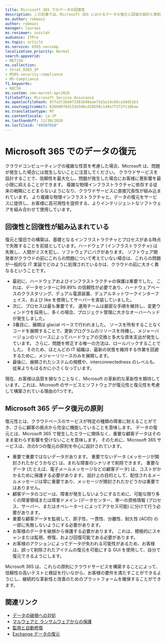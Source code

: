 ```yaml
---
title: Microsoft 365 でのデータの回復性
description: この記事では、Microsoft 365 におけるデータの復元と回復の設計と原則について説明します。
ms.author: robmazz
author: robmazz
manager: laurawi
ms.reviewer: sosstah
audience: ITPro
ms.topic: article
ms.service: O365-seccomp
localization_priority: Normal
search.appverid:
- MET150
ms.collection:
- Strat_O365_IP
- M365-security-compliance
- MS-Compliance
f1.keywords:
- NOCSH
ms.custom: seo-marvel-apr2020
titleSuffix: Microsoft Service Assurance
ms.openlocfilehash: 07fa3f2bd473383840aae75d1e14c66ca19d51b3
ms.sourcegitcommit: 626b0076d133e588cd28598c149a7f272fc18bae
ms.translationtype: MT
ms.contentlocale: ja-JP
ms.lasthandoff: 11/30/2020
ms.locfileid: "49507916"
---
```

# <a name="data-resiliency-in-microsoft-365"></a>Microsoft 365 でのデータの復元

クラウドコンピューティングの複雑な性質を考慮した場合、Microsoft は、問題が発生した場合には発生しないことに注意してください。 クラウドサービスを設計することで、信頼性を最大化し、問題が発生した場合にお客様に悪影響を最小限に抑えることができます。 複雑な物理インフラストラクチャに依存する従来の戦略にとどまらないようになり、クラウドサービスに直接冗長性が組み込まれています。 より複雑な物理インフラストラクチャと、データの復元をサービスに提供し、お客様に高可用性を提供する、よりインテリジェントなソフトウェアを組み合わせて使用しています。 

## <a name="resiliency-and-recoverability-are-built-in"></a>回復性と回復性が組み込まれている 

復元と復旧での構築は、基礎となるインフラストラクチャとプロセスがある時点で失敗することを前提としています。ハードウェア (インフラストラクチャ) は失敗し、人間がミスを犯し、ソフトウェアにバグがあります。 ソフトウェア開発者がクラウドの前にこれらの問題について考えていない場合は、これらの問題が一般的な IT 実装でどのように処理されているかは、クラウドの前に大きく異なるということです。

- 最初に、ハードウェアおよびインフラストラクチャの保護は重要でした。 これは、データセンターに99.99% の信頼性が必要であり、ハードウェアベースのクラスタリング、デュアル電源装置、デュアルネットワークインターフェイス、および like を使用してサーバーを実装していました。 
- 次に、プロセスは最も重要です。 運用チームは厳密な手順を維持し、変更ウィンドウを採用し、多くの場合、プロジェクト管理に大きなオーバーヘッドが発生しました。 
- 3番目に、展開は glacial ペースで行われました。 ソースを所有することなくコードを展開することで、更新プログラムのリリースを待機し、メジャーバージョンのリリースによってハードウェアの交換と多大な資本支出が発生しています。 さらに、問題を修正する唯一の方法は、ロールバックすることでした。 そのため、ほとんどの IT 組織は、最新の状態を維持する作業を回避するために、メジャーリリースのみを展開します。 
- 最後に、展開されたシステムの規模や、interconnectedness のレベルも、従来よりもはるかに小さくなっています。 

現在、お客様は品質を損なうことなく、Microsoft の革新的な革新性を期待しています。これは、Microsoft のサービスとソフトウェアが復元性と復元性を考慮して構築されている理由の1つです。 

## <a name="microsoft-365-data-resiliency-principles"></a>Microsoft 365 データ復元の原則

復元性とは、クラウドベースのサービスが特定の種類の障害に耐えることができ、さらに顧客の視点から完全に機能していることを意味します。 データの復元とは、Microsoft 365 で発生したエラーに関係なく、重要な顧客データはそのまま変わらず影響を受けないことを意味します。 そのために、Microsoft 365 サービスは、次の5つの復元の原則を中心に設計されています。

- 重要で重要ではないデータがあります。 重要でないデータ (メッセージが開封されたかどうかなど) は、まれな障害のシナリオで削除できます。 重要なデータ (たとえば、電子メールメッセージなどの顧客データ) は、コストがかかるために保護する必要があります。 設計上の目的として、配信されるメールメッセージは常に重要であり、メッセージが開封されたかどうかは重要ではありません。 
- 顧客データのコピーは、障害が発生しないようにするために、可能な限り多くの障害領域または障害ドメイン (データセンター、単一の資格情報 (プロセス、サーバー、またはオペレーター) によってアクセス可能) に分けて行う必要があります。 
- 重要な顧客データを監視して、原子性、一貫性、分離性、耐久性 (ACID) の一部に失敗しないようにする必要があります。 
- お客様のデータを破損から保護する必要があります。 これは、積極的にスキャンまたは監視、修復、および回復可能である必要があります。 
- お客様のアクションによってデータが失われる可能性があるため、お客様は、誤って削除されたアイテムの復元を可能にする GUI を使用して、自分で復元できるようにします。 
 
Microsoft 365 は、これらの原則にクラウドサービスを構築することによって、信頼性の高いテストと検証を行いながら、お客様の要件を満たすことができるようにし、継続的な革新性と改善のためのプラットフォームを確保することができます。 

## <a name="related-links"></a>関連リンク

- [データの破損への対処](assurance-dealing-with-data-corruption.md)
- [マルウェアと ランサムウェアからの保護](assurance-malware-and-ransomware-protection.md)
- [監視と自動修復](assurance-monitoring-and-self-healing.md)
- [Exchange データの復元](assurance-exchange-data-resiliency.md)
